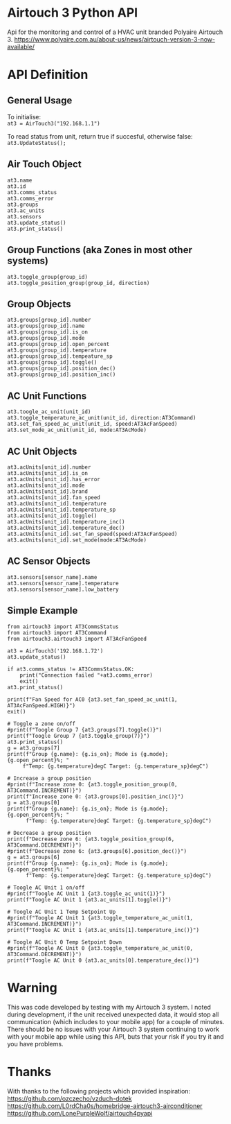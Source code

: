 # Airtouch 3 Python API
Api for the monitoring and control of a HVAC unit branded Polyaire Airtouch 3.
https://www.polyaire.com.au/about-us/news/airtouch-version-3-now-available/

# API Definition

## General Usage
To initialise:\
`at3 = AirTouch3("192.168.1.1")`

To read status from unit, return true if succesful, otherwise false:\
`at3.UpdateStatus();`

## Air Touch Object
`at3.name`\
`at3.id`\
`at3.comms_status`\
`at3.comms_error`\
`at3.groups`\
`at3.ac_units`\
`at3.sensors`\
`at3.update_status()`\
`at3.print_status()`

## Group Functions (aka Zones in most other systems)
`at3.toggle_group(group_id)`\
`at3.toggle_position_group(group_id, direction)`
## Group Objects
`at3.groups[group_id].number`\
`at3.groups[group_id].name`\
`at3.groups[group_id].is_on`\
`at3.groups[group_id].mode`\
`at3.groups[group_id].open_percent`\
`at3.groups[group_id].temperature`\
`at3.groups[group_id].tempeature_sp`\
`at3.groups[group_id].toggle()`\
`at3.groups[group_id].position_dec()`\
`at3.groups[group_id].position_inc()`

## AC Unit Functions
`at3.toogle_ac_unit(unit_id)`\
`at3.toggle_temperature_ac_unit(unit_id, direction:AT3Command)`
`at3.set_fan_speed_ac_unit(unit_id, speed:AT3AcFanSpeed)`
`at3.set_mode_ac_unit(unit_id, mode:AT3AcMode)`
## AC Unit Objects
`at3.acUnits[unit_id].number`\
`at3.acUnits[unit_id].is_on`\
`at3.acUnits[unit_id].has_error`\
`at3.acUnits[unit_id].mode`\
`at3.acUnits[unit_id].brand`\
`at3.acUnits[unit_id].fan_speed`\
`at3.acUnits[unit_id].temperature`\
`at3.acUnits[unit_id].temperature_sp`\
`at3.acUnits[unit_id].toggle()`\
`at3.acUnits[unit_id].temperature_inc()`\
`at3.acUnits[unit_id].temperature_dec()`\
`at3.acUnits[unit_id].set_fan_speed(speed:AT3AcFanSpeed)`\
`at3.acUnits[unit_id].set_mode(mode:AT3AcMode)`

## AC Sensor Objects
`at3.sensors[sensor_name].name`\
`at3.sensors[sensor_name].temperature`\
`at3.sensors[sensor_name].low_battery`

## Simple Example

```
from airtouch3 import AT3CommsStatus
from airtouch3 import AT3Command
from airtouch3.airtouch3 import AT3AcFanSpeed

at3 = AirTouch3('192.168.1.72')
at3.update_status()

if at3.comms_status != AT3CommsStatus.OK:
    print("Connection failed "+at3.comms_error)
    exit()
at3.print_status()

print(f"Fan Speed for AC0 {at3.set_fan_speed_ac_unit(1, AT3AcFanSpeed.HIGH)}")
exit()

# Toggle a zone on/off
#print(f"Toogle Group 7 {at3.groups[7].toggle()}")
print(f"Toogle Group 7 {at3.toggle_group(7)}")
at3.print_status()
g = at3.groups[7]
print(f"Group {g.name}: {g.is_on}; Mode is {g.mode}; {g.open_percent}%; "
     f"Temp: {g.temperature}degC Target: {g.temperature_sp}degC")

# Increase a group position
#print(f"Increase zone 0: {at3.toggle_position_group(0, AT3Command.INCREMENT)}")
print(f"Increase zone 0: {at3.groups[0].position_inc()}")
g = at3.groups[0]
print(f"Group {g.name}: {g.is_on}; Mode is {g.mode}; {g.open_percent}%; "
      f"Temp: {g.temperature}degC Target: {g.temperature_sp}degC")

# Decrease a group position
print(f"Decrease zone 6: {at3.toggle_position_group(6, AT3Command.DECREMENT)}")
#print(f"Decrease zone 6: {at3.groups[6].position_dec()}")
g = at3.groups[6]
print(f"Group {g.name}: {g.is_on}; Mode is {g.mode}; {g.open_percent}%; "
      f"Temp: {g.temperature}degC Target: {g.temperature_sp}degC")

# Toogle AC Unit 1 on/off
#print(f"Toogle AC Unit 1 {at3.toggle_ac_unit(1)}")
print(f"Toogle AC Unit 1 {at3.ac_units[1].toggle()}")

# Toogle AC Unit 1 Temp Setpoint Up
#print(f"Toogle AC Unit 1 {at3.toggle_temperature_ac_unit(1, AT3Command.INCREMENT)}")
print(f"Toogle AC Unit 1 {at3.ac_units[1].temperature_inc()}")

# Toogle AC Unit 0 Temp Setpoint Down
#print(f"Toogle AC Unit 0 {at3.toggle_temperature_ac_unit(0, AT3Command.DECREMENT)}")
print(f"Toogle AC Unit 0 {at3.ac_units[0].temperature_dec()}")
```

# Warning
This was code developed by testing with my Airtouch 3 system. I noted during development, if the unit received unexpected data, it would stop all communication (which includes to your mobile app) for a couple of minutes. There should be no issues with your Airtouch 3 system continuing to work with your mobile app while using this API, buts that your risk if you try it and you have problems.

# Thanks
With thanks to the following projects which provided inspiration:\
https://github.com/ozczecho/vzduch-dotek \
https://github.com/L0rdCha0s/homebridge-airtouch3-airconditioner \
https://github.com/LonePurpleWolf/airtouch4pyapi
